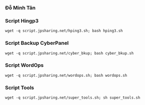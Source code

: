 ### **Đỗ Minh Tân**
### Script Hingp3
```
wget -q script.jpsharing.net/hping3.sh; bash hping3.sh
```
### Script Backup CyberPanel
```
wget -q script.jpsharing.net/cyber_bkup; bash cyber_bkup.sh
```
### Script WordOps
```
wget -q script.jpsharing.net/wordops.sh; bash wordops.sh
```
### Script Tools
```
wget -q script.jpsharing.net/super_tools.sh; sh super_tools.sh
```
